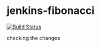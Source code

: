 # jenkins-fibonacci
[![Build Status](http://ec2-13-51-134-2.eu-north-1.compute.amazonaws.com/buildStatus/icon?job=fibonacci&build=3)](http://ec2-13-51-134-2.eu-north-1.compute.amazonaws.com/job/fibonacci/3/)

checking the changes
